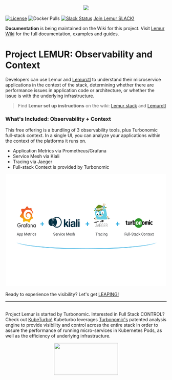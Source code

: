 <p align="center">
    <img src="https://user-images.githubusercontent.com/10012486/68960926-2af33d80-079f-11ea-928f-ccfd21d56982.png">
</p>

<!--
http://www.apache.org/licenses/LICENSE-2.0.txt

Copyright 2019 Turbonomic

Licensed under the Apache License, Version 2.0 (the "License");
you may not use this file except in compliance with the License.
You may obtain a copy of the License at

    http://www.apache.org/licenses/LICENSE-2.0

Unless required by applicable law or agreed to in writing, software
distributed under the License is distributed on an "AS IS" BASIS,
WITHOUT WARRANTIES OR CONDITIONS OF ANY KIND, either express or implied.
See the License for the specific language governing permissions and
limitations under the License.
-->
[![License](https://img.shields.io/:license-apache-blue.svg)](http://www.apache.org/licenses/LICENSE-2.0.html)
![Docker Pulls](https://img.shields.io/docker/pulls/lemurnomic/t8c-operator.svg?maxAge=604800)
[![Slack Status](https://joinlemur.herokuapp.com/badge.svg)](https://lemurstack.slack.com)
[Join Lemur SLACK!](https://joinlemur.herokuapp.com)

**Documentation** is being maintained on the Wiki for this project.  Visit [Lemur Wiki](https://github.com/turbonomic/lemur/wiki) for the full documentation, examples and guides. 

# **Project LEMUR: Observability and Context** 
Developers can use Lemur and [Lemurctl](https://github.com/turbonomic/lemur/wiki/Lemurctl) to understand their microservice applications in the context of the stack, determining whether there are performance issues in application code or architecture, or whether the issue is with the underlying infrastructure.

>Find **Lemur set up instructions** on the wiki: [Lemur stack](https://github.com/turbonomic/lemur/wiki/Lemur-Installation) and [Lemurctl](https://github.com/turbonomic/lemur/wiki/Lemurctl)

### What's Included: Observability + Context
This free offering is a bundling of 3 observability tools, plus Turbonomic full-stack context. In a single UI, you can analyze your applications within the context of the platforms it runs on.

* Application Metrics via Prometheus/Grafana
* Service Mesh via Kiali
* Tracing via Jaeger
* Full-stack Context is provided by Turbonomic
<p align="center">
  <img src="https://github.com/evat-pm/images/blob/master/lemur-package-3.png" width="500" height="350">
</p>

Ready to experience the visibility? Let's get [LEAPING!](https://github.com/turbonomic/lemur/wiki/Lemur-Installation)

***

##
Project Lemur is started by Turbonomic. Interested in Full Stack CONTROL?  Check out [KubeTurbo!](https://github.com/turbonomic/kubeturbo/wiki) Kubeturbo leverages [Turbonomic's](https://turbonomic.com/) patented analysis engine to provide visibility and control across the entire stack in order to assure the performance of running micro-services in Kubernetes Pods, as well as the efficiency of underlying infrastructure.
<p align="center">
  <img src="https://cloud.githubusercontent.com/assets/4391815/26681386/05b857c4-46ab-11e7-8c71-15a46d886834.png" width="200" height="100">
</p>


<!--
http://www.apache.org/licenses/LICENSE-2.0.txt

Copyright 2019 Turbonomic

Licensed under the Apache License, Version 2.0 (the "License");
you may not use this file except in compliance with the License.
You may obtain a copy of the License at

    http://www.apache.org/licenses/LICENSE-2.0

Unless required by applicable law or agreed to in writing, software
distributed under the License is distributed on an "AS IS" BASIS,
WITHOUT WARRANTIES OR CONDITIONS OF ANY KIND, either express or implied.
See the License for the specific language governing permissions and
limitations under the License.
-->

